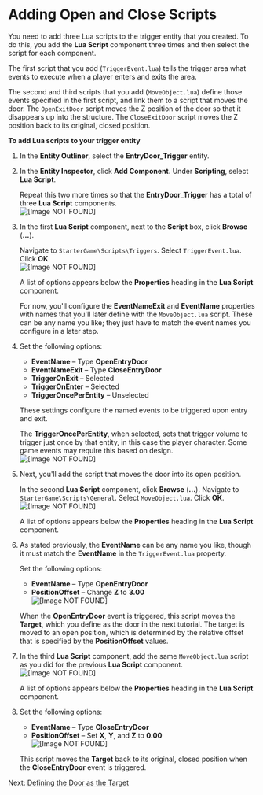 # Adding Open and Close Scripts<a name="scripting-entry-door-scripts"></a>

You need to add three Lua scripts to the trigger entity that you created\. To do this, you add the **Lua Script** component three times and then select the script for each component\.

The first script that you add \(`TriggerEvent.lua`\) tells the trigger area what events to execute when a player enters and exits the area\.

The second and third scripts that you add \(`MoveObject.lua`\) define those events specified in the first script, and link them to a script that moves the door\. The `OpenExitDoor` script moves the Z position of the door so that it disappears up into the structure\. The `CloseExitDoor` script moves the Z position back to its original, closed position\.

**To add Lua scripts to your trigger entity**

1. In the **Entity Outliner**, select the **EntryDoor\_Trigger** entity\.

1. In the **Entity Inspector**, click **Add Component**\. Under **Scripting**, select **Lua Script**\.

   Repeat this two more times so that the **EntryDoor\_Trigger** has a total of three **Lua Script** components\.  
![\[Image NOT FOUND\]](http://docs.aws.amazon.com/lumberyard/latest/gettingstartedguide/images/scripting-entry-door-scripts-lua.png)

1. In the first **Lua Script** component, next to the **Script** box, click **Browse** \(**\.\.\.**\)\.

   Navigate to `StarterGame\Scripts\Triggers`\. Select `TriggerEvent.lua`\. Click **OK**\.  
![\[Image NOT FOUND\]](http://docs.aws.amazon.com/lumberyard/latest/gettingstartedguide/images/scripting-entry-door-scripts-script.png)

   A list of options appears below the **Properties** heading in the **Lua Script** component\.

   For now, you'll configure the **EventNameExit** and **EventName** properties with names that you'll later define with the `MoveObject.lua` script\. These can be any name you like; they just have to match the event names you configure in a later step\.

1. Set the following options:
   + **EventName** – Type **OpenEntryDoor**
   + **EventNameExit** – Type **CloseEntryDoor**
   + **TriggerOnExit** – Selected
   + **TriggerOnEnter** – Selected
   + **TriggerOncePerEntity** – Unselected

   These settings configure the named events to be triggered upon entry and exit\. 

   The **TriggerOncePerEntity**, when selected, sets that trigger volume to trigger just once by that entity, in this case the player character\. Some game events may require this based on design\.  
![\[Image NOT FOUND\]](http://docs.aws.amazon.com/lumberyard/latest/gettingstartedguide/images/scripting-entry-door-scripts-settings.png)

1. Next, you'll add the script that moves the door into its open position\.

   In the second **Lua Script** component, click **Browse** \(**\.\.\.**\)\. Navigate to `StarterGame\Scripts\General`\. Select `MoveObject.lua`\. Click **OK**\.  
![\[Image NOT FOUND\]](http://docs.aws.amazon.com/lumberyard/latest/gettingstartedguide/images/scripting-entry-door-scripts-moveobject.png)

   A list of options appears below the **Properties** heading in the **Lua Script** component\.

1. As stated previously, the **EventName** can be any name you like, though it must match the **EventName** in the `TriggerEvent.lua` property\.

   Set the following options:
   + **EventName** – Type **OpenEntryDoor**
   + **PositionOffset** – Change **Z** to **3\.00**  
![\[Image NOT FOUND\]](http://docs.aws.amazon.com/lumberyard/latest/gettingstartedguide/images/scripting-entry-door-scripts-moveobject-props.png)

   When the **OpenEntryDoor** event is triggered, this script moves the **Target**, which you define as the door in the next tutorial\. The target is moved to an open position, which is determined by the relative offset that is specified by the **PositionOffset** values\.

1. In the third **Lua Script** component, add the same `MoveObject.lua` script as you did for the previous **Lua Script** component\.  
![\[Image NOT FOUND\]](http://docs.aws.amazon.com/lumberyard/latest/gettingstartedguide/images/scripting-entry-door-scripts-moveobject.png)

   A list of options appears below the **Properties** heading in the **Lua Script** component\.

1. Set the following options:
   + **EventName** – Type **CloseEntryDoor**
   + **PositionOffset** – Set **X**, **Y**, and **Z** to **0\.00**  
![\[Image NOT FOUND\]](http://docs.aws.amazon.com/lumberyard/latest/gettingstartedguide/images/scripting-entry-door-scripts-moveobject-props-2.png)

   This script moves the **Target** back to its original, closed position when the **CloseEntryDoor** event is triggered\.

Next: [Defining the Door as the Target](scripting-entry-door-connect.md)
